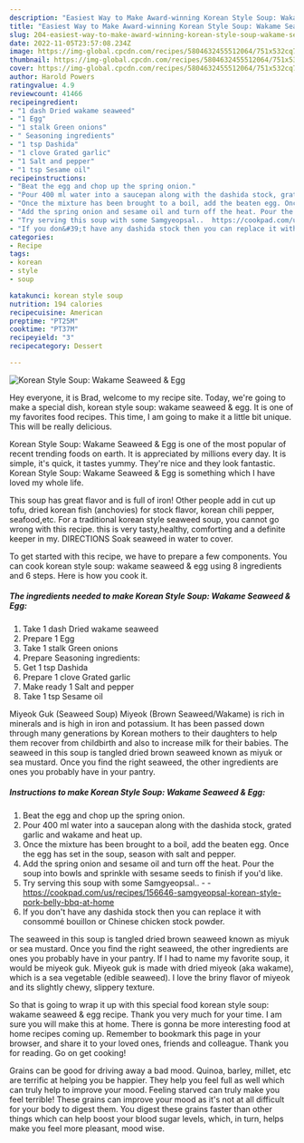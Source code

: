 ```yaml
---
description: "Easiest Way to Make Award-winning Korean Style Soup: Wakame Seaweed &amp;amp; Egg"
title: "Easiest Way to Make Award-winning Korean Style Soup: Wakame Seaweed &amp;amp; Egg"
slug: 204-easiest-way-to-make-award-winning-korean-style-soup-wakame-seaweed-and-amp-egg
date: 2022-11-05T23:57:08.234Z
image: https://img-global.cpcdn.com/recipes/5804632455512064/751x532cq70/korean-style-soup-wakame-seaweed-egg-recipe-main-photo.jpg
thumbnail: https://img-global.cpcdn.com/recipes/5804632455512064/751x532cq70/korean-style-soup-wakame-seaweed-egg-recipe-main-photo.jpg
cover: https://img-global.cpcdn.com/recipes/5804632455512064/751x532cq70/korean-style-soup-wakame-seaweed-egg-recipe-main-photo.jpg
author: Harold Powers
ratingvalue: 4.9
reviewcount: 41466
recipeingredient:
- "1 dash Dried wakame seaweed"
- "1 Egg"
- "1 stalk Green onions"
- " Seasoning ingredients"
- "1 tsp Dashida"
- "1 clove Grated garlic"
- "1 Salt and pepper"
- "1 tsp Sesame oil"
recipeinstructions:
- "Beat the egg and chop up the spring onion."
- "Pour 400 ml water into a saucepan along with the dashida stock, grated garlic and wakame and heat up."
- "Once the mixture has been brought to a boil, add the beaten egg. Once the egg has set in the soup, season with salt and pepper."
- "Add the spring onion and sesame oil and turn off the heat. Pour the soup into bowls and sprinkle with sesame seeds to finish if you&#39;d like."
- "Try serving this soup with some Samgyeopsal..  https://cookpad.com/us/recipes/156646-samgyeopsal-korean-style-pork-belly-bbq-at-home"
- "If you don&#39;t have any dashida stock then you can replace it with consommé bouillon or Chinese chicken stock powder."
categories:
- Recipe
tags:
- korean
- style
- soup

katakunci: korean style soup 
nutrition: 194 calories
recipecuisine: American
preptime: "PT25M"
cooktime: "PT37M"
recipeyield: "3"
recipecategory: Dessert

---
```



![Korean Style Soup: Wakame Seaweed &amp; Egg](https://img-global.cpcdn.com/recipes/5804632455512064/751x532cq70/korean-style-soup-wakame-seaweed-egg-recipe-main-photo.jpg)

Hey everyone, it is Brad, welcome to my recipe site. Today, we're going to make a special dish, korean style soup: wakame seaweed &amp; egg. It is one of my favorites food recipes. This time, I am going to make it a little bit unique. This will be really delicious.

Korean Style Soup: Wakame Seaweed &amp; Egg is one of the most popular of recent trending foods on earth. It is appreciated by millions every day. It is simple, it's quick, it tastes yummy. They're nice and they look fantastic. Korean Style Soup: Wakame Seaweed &amp; Egg is something which I have loved my whole life.

This soup has great flavor and is full of iron! Other people add in cut up tofu, dried korean fish (anchovies) for stock flavor, korean chili pepper, seafood,etc. For a traditional korean style seaweed soup, you cannot go wrong with this recipe. this is very tasty,healthy, comforting and a definite keeper in my. DIRECTIONS Soak seaweed in water to cover.


To get started with this recipe, we have to prepare a few components. You can cook korean style soup: wakame seaweed &amp; egg using 8 ingredients and 6 steps. Here is how you cook it.

<!--inarticleads1-->

##### The ingredients needed to make Korean Style Soup: Wakame Seaweed &amp; Egg:

1. Take 1 dash Dried wakame seaweed
1. Prepare 1 Egg
1. Take 1 stalk Green onions
1. Prepare  Seasoning ingredients:
1. Get 1 tsp Dashida
1. Prepare 1 clove Grated garlic
1. Make ready 1 Salt and pepper
1. Take 1 tsp Sesame oil


Miyeok Guk (Seaweed Soup) Miyeok (Brown Seaweed/Wakame) is rich in minerals and is high in iron and potassium. It has been passed down through many generations by Korean mothers to their daughters to help them recover from childbirth and also to increase milk for their babies. The seaweed in this soup is tangled dried brown seaweed known as miyuk or sea mustard. Once you find the right seaweed, the other ingredients are ones you probably have in your pantry. 

<!--inarticleads2-->

##### Instructions to make Korean Style Soup: Wakame Seaweed &amp; Egg:

1. Beat the egg and chop up the spring onion.
1. Pour 400 ml water into a saucepan along with the dashida stock, grated garlic and wakame and heat up.
1. Once the mixture has been brought to a boil, add the beaten egg. Once the egg has set in the soup, season with salt and pepper.
1. Add the spring onion and sesame oil and turn off the heat. Pour the soup into bowls and sprinkle with sesame seeds to finish if you&#39;d like.
1. Try serving this soup with some Samgyeopsal.. -  - https://cookpad.com/us/recipes/156646-samgyeopsal-korean-style-pork-belly-bbq-at-home
1. If you don&#39;t have any dashida stock then you can replace it with consommé bouillon or Chinese chicken stock powder.


The seaweed in this soup is tangled dried brown seaweed known as miyuk or sea mustard. Once you find the right seaweed, the other ingredients are ones you probably have in your pantry. If I had to name my favorite soup, it would be miyeok guk. Miyeok guk is made with dried miyeok (aka wakame), which is a sea vegetable (edible seaweed). I love the briny flavor of miyeok and its slightly chewy, slippery texture. 

So that is going to wrap it up with this special food korean style soup: wakame seaweed &amp; egg recipe. Thank you very much for your time. I am sure you will make this at home. There is gonna be more interesting food at home recipes coming up. Remember to bookmark this page in your browser, and share it to your loved ones, friends and colleague. Thank you for reading. Go on get cooking!

Grains can be good for driving away a bad mood. Quinoa, barley, millet, etc are terrific at helping you be happier. They help you feel full as well which can truly help to improve your mood. Feeling starved can truly make you feel terrible! These grains can improve your mood as it's not at all difficult for your body to digest them. You digest these grains faster than other things which can help boost your blood sugar levels, which, in turn, helps make you feel more pleasant, mood wise.
